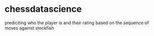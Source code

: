 # chessdatascience
prediciting who the player is and their rating based on the sequence of moves against stockfish
